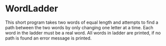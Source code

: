 # WordLadder
This short program takes two words of equal length and attempts to find a path between the two words by only changing one letter at a time. Each word in the ladder must be a real word. All words in ladder are printed, if no path is found an error message is printed.
